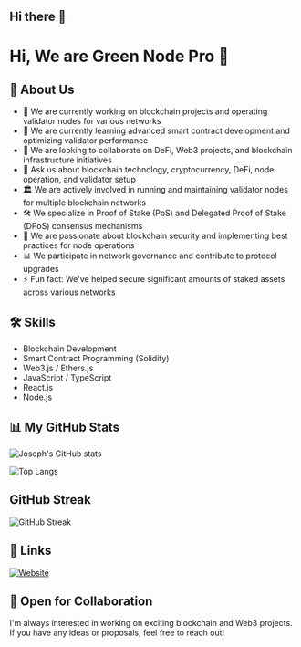 ## Hi there 👋

<!--
**greentree2010/greentree2010** is a ✨ _special_ ✨ repository because its `README.md` (this file) appears on your GitHub profile.

Here are some ideas to get you started:

- 🔭 I’m currently working on ...
- 🌱 I’m currently learning ...
- 👯 I’m looking to collaborate on ...
- 🤔 I’m looking for help with ...
- 💬 Ask me about ...
- 📫 How to reach me: ...
- 😄 Pronouns: ...
- ⚡ Fun fact: ...
-->
# Hi, We are Green Node Pro 👋
## 🚀 About Us
- 🔭 We are currently working on blockchain projects and operating validator nodes for various networks
- 🌱 We are currently learning advanced smart contract development and optimizing validator performance
- 👯 We are looking to collaborate on DeFi, Web3 projects, and blockchain infrastructure initiatives
- 💬 Ask us about blockchain technology, cryptocurrency, DeFi, node operation, and validator setup
- 🏛️ We are actively involved in running and maintaining validator nodes for multiple blockchain networks
- 🛠️ We specialize in Proof of Stake (PoS) and Delegated Proof of Stake (DPoS) consensus mechanisms
- 🔐 We are passionate about blockchain security and implementing best practices for node operations
- 📊 We participate in network governance and contribute to protocol upgrades
- ⚡ Fun fact: We've helped secure significant amounts of staked assets across various networks

## 🛠 Skills
- Blockchain Development
- Smart Contract Programming (Solidity)
- Web3.js / Ethers.js
- JavaScript / TypeScript
- React.js
- Node.js

## 📊 My GitHub Stats

![Joseph's GitHub stats](https://github-readme-stats.vercel.app/api?username=greentree2010&show_icons=true&theme=holi)

![Top Langs](https://github-readme-stats.vercel.app/api/top-langs/?username=greentree2010&layout=compact&theme=catppuccin_mocha)
## GitHub Streak

![GitHub Streak](https://github-readme-streak-stats.herokuapp.com/?user=greentree2010&theme=gotham)

## 🔗 Links
[![Website](https://img.shields.io/badge/Website-3b5998?style=for-the-badge&logo=google-chrome&logoColor=white)](https://greentree2010.github.io/)

## 🤝 Open for Collaboration
I'm always interested in working on exciting blockchain and Web3 projects. If you have any ideas or proposals, feel free to reach out!
